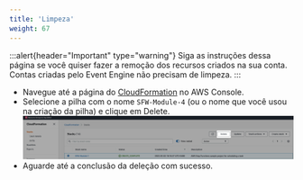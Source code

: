 ```yaml
---
title: 'Limpeza'
weight: 67
---
```


:::alert{header="Important" type="warning"}
Siga as instruções dessa página se você quiser fazer a remoção dos recursos criados na sua conta. Contas criadas pelo Event Engine não precisam de limpeza.
:::

- Navegue até a página do [CloudFormation](https://console.aws.amazon.com/cloudformation/home) no AWS Console.
- Selecione a pilha com o nome `SFW-Module-4` (ou o nome que você usou na criação da pilha) e clique em Delete.
  ![CloudFormation delete](/static/img/setup/setup-cloudformation-delete.png)
- Aguarde até a conclusão da deleção com sucesso.

